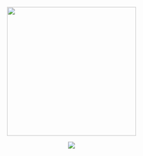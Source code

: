 <p align="center">
  <img src="https://media.giphy.com/media/L8K62iTDkzGX6/giphy.gif" width="300" />
</p>

<p align="center">
  <img src="https://img.shields.io/badge/Explore-Magic-blueviolet?style=for-the-badge&logo=github" />
</p>
